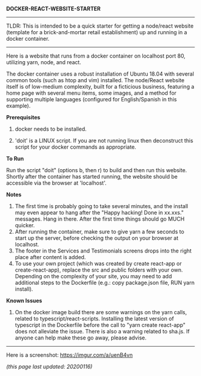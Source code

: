 
**DOCKER-REACT-WEBSITE-STARTER**

******************************************************************************

TLDR: This is intended to be a quick starter for getting a node/react website (template for a brick-and-mortar retail establishment) up and running in a docker container.

******************************************************************************

Here is a website that runs from a docker container on localhost port 80, utilizing yarn, node, and react. 

The docker container uses a robust installation of Ubuntu 18.04 with several common tools (such as htop and vim) installed. The node/React website itself is of low-medium complexity, built for a ficticious business, featuring a home page with several menu items, some images, and a method for supporting multiple languages (configured for English/Spanish in this example).


**Prerequisites**

1) docker needs to be installed.

2) 'doit' is a LINUX script. If you are not running linux then deconstruct this script for your docker commands as appropriate.

**To Run**

Run the script "doit" (options b, then r) to build and then run this website. Shortly after the container has started running, the website should be accessible via the browser at 'localhost'.
 
**Notes**
1) The first time is probably going to take several minutes, and the install may even appear to hang after the "Happy hacking! Done in xx.xxs." messages. Hang in there. After the first time things should go MUCH quicker.
2) After running the container, make sure to give yarn a few seconds to start up the server, before checking the output on your browser at localhost.
3) The footer in the Services and Testimonials screens drops into the right place after content is added.
4) To use your own project (which was created by create react-app or create-react-app), replace the src and public folders with your own. Depending on the complexity of your site, you may need to add additional steps to the Dockerfile (e.g.: copy package.json file, RUN yarn install).

**Known Issues**
1) On the docker image build there are some warnings on the yarn calls, related to typescript/react-scripts. Installing the latest version of typescript in the Dockerfile before the call to "yarn create react-app" does not alleviate the issue. There is also a warning related to sha.js. If anyone can help make these go away, please advise.

************************************************

Here is a screenshot: https://imgur.com/a/uenB4vn

*(this page last updated: 20200116)*
